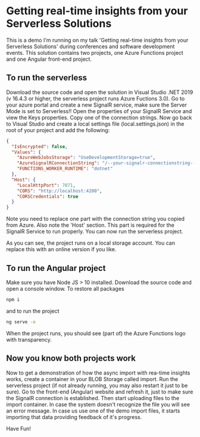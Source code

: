 # Getting real-time insights from your Serverless Solutions

This is a demo I'm running on my talk 'Getting real-time insights from your Serverless Solutions' during conferences and software development events. This solution contains two projects, one Azure Functions project and one Angular front-end project.

## To run the serverless

Download the source code and open the solution in Visual Studio .NET 2019 (v 16.4.3 or higher, the serverless project runs Azure Fuctions 3.0). Go to your azure portal and create a new SignalR service, make sure the Server Mode is set to Serverless!! Open the properties of your SignalR Service and view the Keys properties. Copy one of the connection strings. Now go back to Visual Studio and create a local settings file (local.settings.json) in the root of your project and add the following:

```json
{
  "IsEncrypted": false,
  "Values": {
    "AzureWebJobsStorage": "UseDevelopmentStorage=true",
    "AzureSignalRConnectionString": "/--your-signalr-connectionstring--/",
    "FUNCTIONS_WORKER_RUNTIME": "dotnet"
  },
  "Host": {
    "LocalHttpPort": 7071,
    "CORS": "http://localhost:4200",
    "CORSCredentials": true
  }
}
```

Note you need to replace one part with the connection string you copied from Azure. Also note the 'Host' section. This part is required for the SignalR Service to run properly. You can now run the serverless project.

As you can see, the project runs on a local storage account. You can replace this with an online version if you like.

## To run the Angular project

Make sure you have Node JS > 10 installed. Download the source code and open
a console window.
To restore all packages

```bash
npm i
```

and to run the project

```bash
ng serve -o
```

When the project runs, you should see (part of) the Azure Functions logo with transparency.

## Now you know both projects work

Now to get a demonstration of how the async import with rea-time insights works, create a container in your BLOB Storage called import.
Run the serverless project (if not already running, you may also restart it just to be sure). Go to the front-end (Angular) website and refresh it, just to make sure the SignalR connection is established. Then start uploading files to the import container. In case the system doesn't recognize the file you will see an error message. In case us use one of the demo import files, it starts importing that data providing feedback of it's progress.

Have Fun!
